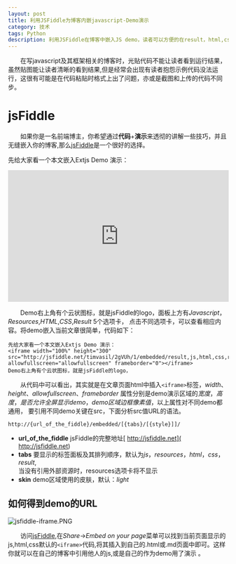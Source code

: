 ```yaml
---
layout: post
title: 利用JSFiddle为博客内嵌javascript-Demo演示
category: 技术
tags: Python
description: 利用JSFiddle在博客中嵌入JS demo，读者可以方便的在result，html,css,js选项卡自由切换以查看相应内容，也可以修改代码并实时看到改变后的结果
---
```


&emsp;&emsp;在写javascript及其框架相关的博客时，光贴代码不能让读者看到运行结果，虽然贴图能让读者清晰的看到结果,但是经常会出现有读者抱怨示例代码没法运行，这很有可能是在代码粘贴时格式上出了问题，亦或是截图和上传的代码不同步。

# jsFiddle
&emsp;&emsp;如果你是一名前端博主，你希望通过**代码**+**演示**来透彻的讲解一些技巧，并且无缝嵌入你的博客,那么[jsFiddle](http://jsfiddle.net/)是一个很好的选择。

先给大家看一个本文嵌入Extjs Demo 演示：

<iframe width="100%" height="300" src="http://jsfiddle.net/timvasil/2gVUh/1/embedded/result,js,html,css,resources" allowfullscreen="allowfullscreen" frameborder="0"></iframe>

&emsp;&emsp;Demo右上角有个云状图标，就是jsFiddle的logo，面板上方有*Javascript*，*Resources*,*HTML*,*CSS*,*Result* 5个选项卡，
点击不同选项卡，可以查看相应内容。将demo嵌入当前文章很简单，代码如下：

    先给大家看一个本文嵌入Extjs Demo 演示：  
    <iframe width="100%" height="300" src="http://jsfiddle.net/timvasil/2gVUh/1/embedded/result,js,html,css,resources" allowfullscreen="allowfullscreen" frameborder="0"></iframe>
    Demo右上角有个云状图标，就是jsFiddle的logo，
    
&emsp;&emsp;从代码中可以看出，其实就是在文章页面html中插入`<iframe>`标签，*width*、*height*、*allowfullscreen*、*frameborder*
属性分别是demo演示区域的*宽度*，*高度*，*是否允许全屏显示demo*，*demo区域边框像素值*，以上属性对不同demo都通用，
要引用不同demo关键在src，下面分析src值URL的语法。

    http://{url_of_the_fiddle}/embedded/[{tabs}/[{style}]]/

- **url_of_the_fiddle**   jsFiddle的完整地址[ http://jsfiddle.net]( http://jsfiddle.net)  
- **tabs**    要显示的标签面板及其排列顺序，默认为*js*，*resources*，*html*，*css*，*result*,  
当没有引用外部资源时，resources选项卡将不显示
- **skin**    demo区域使用的皮肤，默认：*light*  

## 如何得到demo的URL
  ![jsfiddle-iframe.PNG](http://sandbox.runjs.cn/uploads/rs/404/h6qnek27/jsfiddle-iframe.PNG)

&emsp;&emsp;访问[jsFiddle](http://jsfiddle.net),在*Share*->*Embed on your page*菜单可以找到当前页面显示的js,html,css默认的`<iframe>`代码,将其插入到自己的.html或.md页面中即可。这样你就可以在自己的博客中引用他人的js,或是自己的作为demo用了演示 。

 


